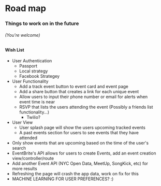 # Road map

### Things to work on in the future
###### (You're welcome)

#### Wish List
* User Authentication
  * Passport
  * Local strategy
  * Facebook Strategey
* User Functionality
  * Add a track event button to event card and event page
  * Add a share button that creates a link for each unique event
  * Allow users to input their phone number or email for alerts when event time is near
  * RSVP that lists the users attending the event (Possibly a friends list functionality...)
    * Twilio?
* User View
  * User splash page will show the users upcoming tracked events
  * A past events section for users to see events that they have attended
* Only show events that are upcoming based on the time of the user's search
* EventBrite's API allows for users to create Events, add an event creation view/controller/route
* Add another Event API (NYC Open Data, MeetUp, SongKick, etc) for more results
* Refreshing the page will crash the app data, work on fix for this
* MACHINE LEARNING FOR USER PREFERENCES? :)
